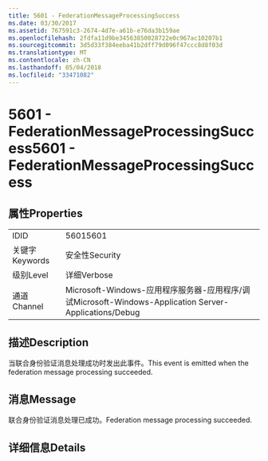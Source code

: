 ```yaml
---
title: 5601 - FederationMessageProcessingSuccess
ms.date: 03/30/2017
ms.assetid: 767591c3-2674-4d7e-a61b-e76da3b159ae
ms.openlocfilehash: 2fdfa11d9be34563850028722e0c967ac10207b1
ms.sourcegitcommit: 3d5d33f384eeba41b2dff79d096f47ccc8d8f03d
ms.translationtype: MT
ms.contentlocale: zh-CN
ms.lasthandoff: 05/04/2018
ms.locfileid: "33471082"
---
```

# <a name="5601---federationmessageprocessingsuccess"></a><span data-ttu-id="f5438-102">5601 - FederationMessageProcessingSuccess</span><span class="sxs-lookup"><span data-stu-id="f5438-102">5601 - FederationMessageProcessingSuccess</span></span>
## <a name="properties"></a><span data-ttu-id="f5438-103">属性</span><span class="sxs-lookup"><span data-stu-id="f5438-103">Properties</span></span>  
  
|||  
|-|-|  
|<span data-ttu-id="f5438-104">ID</span><span class="sxs-lookup"><span data-stu-id="f5438-104">ID</span></span>|<span data-ttu-id="f5438-105">5601</span><span class="sxs-lookup"><span data-stu-id="f5438-105">5601</span></span>|  
|<span data-ttu-id="f5438-106">关键字</span><span class="sxs-lookup"><span data-stu-id="f5438-106">Keywords</span></span>|<span data-ttu-id="f5438-107">安全性</span><span class="sxs-lookup"><span data-stu-id="f5438-107">Security</span></span>|  
|<span data-ttu-id="f5438-108">级别</span><span class="sxs-lookup"><span data-stu-id="f5438-108">Level</span></span>|<span data-ttu-id="f5438-109">详细</span><span class="sxs-lookup"><span data-stu-id="f5438-109">Verbose</span></span>|  
|<span data-ttu-id="f5438-110">通道</span><span class="sxs-lookup"><span data-stu-id="f5438-110">Channel</span></span>|<span data-ttu-id="f5438-111">Microsoft-Windows-应用程序服务器-应用程序/调试</span><span class="sxs-lookup"><span data-stu-id="f5438-111">Microsoft-Windows-Application Server-Applications/Debug</span></span>|  
  
## <a name="description"></a><span data-ttu-id="f5438-112">描述</span><span class="sxs-lookup"><span data-stu-id="f5438-112">Description</span></span>  
 <span data-ttu-id="f5438-113">当联合身份验证消息处理成功时发出此事件。</span><span class="sxs-lookup"><span data-stu-id="f5438-113">This event is emitted when the federation message processing succeeded.</span></span>  
  
## <a name="message"></a><span data-ttu-id="f5438-114">消息</span><span class="sxs-lookup"><span data-stu-id="f5438-114">Message</span></span>  
 <span data-ttu-id="f5438-115">联合身份验证消息处理已成功。</span><span class="sxs-lookup"><span data-stu-id="f5438-115">Federation message processing succeeded.</span></span>  
  
## <a name="details"></a><span data-ttu-id="f5438-116">详细信息</span><span class="sxs-lookup"><span data-stu-id="f5438-116">Details</span></span>
